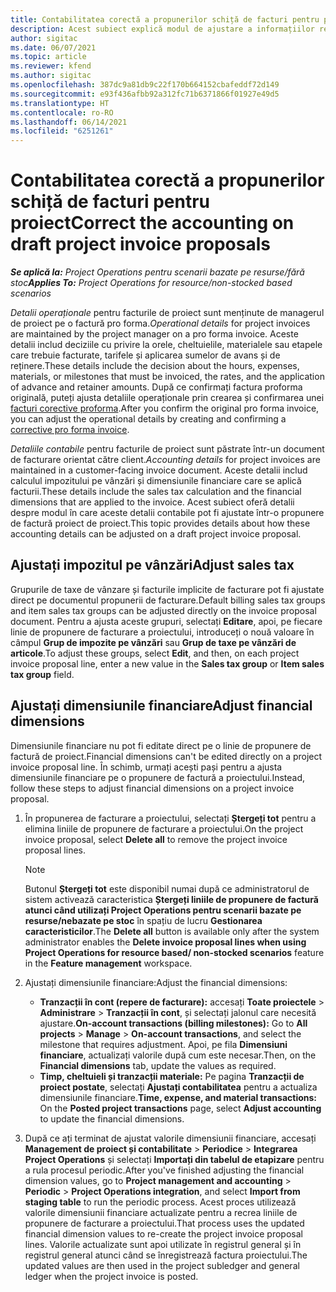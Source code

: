 ```yaml
---
title: Contabilitatea corectă a propunerilor schiță de facturi pentru proiect
description: Acest subiect explică modul de ajustare a informațiilor referitoare la contabilitate pe un proiect de propunere de factură.
author: sigitac
ms.date: 06/07/2021
ms.topic: article
ms.reviewer: kfend
ms.author: sigitac
ms.openlocfilehash: 387dc9a81db9c22f170b664152cbafeddf72d149
ms.sourcegitcommit: e93f436afbb92a312fc71b6371866f01927e49d5
ms.translationtype: HT
ms.contentlocale: ro-RO
ms.lasthandoff: 06/14/2021
ms.locfileid: "6251261"
---
```

# <a name="correct-the-accounting-on-draft-project-invoice-proposals"></a><span data-ttu-id="2a87c-103">Contabilitatea corectă a propunerilor schiță de facturi pentru proiect</span><span class="sxs-lookup"><span data-stu-id="2a87c-103">Correct the accounting on draft project invoice proposals</span></span>

<span data-ttu-id="2a87c-104">_**Se aplică la:** Project Operations pentru scenarii bazate pe resurse/fără stoc_</span><span class="sxs-lookup"><span data-stu-id="2a87c-104">_**Applies To:** Project Operations for resource/non-stocked based scenarios_</span></span>

<span data-ttu-id="2a87c-105">*Detalii operaționale* pentru facturile de proiect sunt menținute de managerul de proiect pe o factură pro forma.</span><span class="sxs-lookup"><span data-stu-id="2a87c-105">*Operational details* for project invoices are maintained by the project manager on a pro forma invoice.</span></span> <span data-ttu-id="2a87c-106">Aceste detalii includ deciziile cu privire la orele, cheltuielile, materialele sau etapele care trebuie facturate, tarifele și aplicarea sumelor de avans și de reținere.</span><span class="sxs-lookup"><span data-stu-id="2a87c-106">These details include the decision about the hours, expenses, materials, or milestones that must be invoiced, the rates, and the application of advance and retainer amounts.</span></span> <span data-ttu-id="2a87c-107">După ce confirmați factura proforma originală, puteți ajusta detaliile operaționale prin crearea și confirmarea unei [facturi corective proforma](../proforma-invoicing/corrective-invoices.md).</span><span class="sxs-lookup"><span data-stu-id="2a87c-107">After you confirm the original pro forma invoice, you can adjust the operational details by creating and confirming a [corrective pro forma invoice](../proforma-invoicing/corrective-invoices.md).</span></span>

<span data-ttu-id="2a87c-108">*Detaliile contabile* pentru facturile de proiect sunt păstrate într-un document de facturare orientat către client.</span><span class="sxs-lookup"><span data-stu-id="2a87c-108">*Accounting details* for project invoices are maintained in a customer-facing invoice document.</span></span> <span data-ttu-id="2a87c-109">Aceste detalii includ calculul impozitului pe vânzări și dimensiunile financiare care se aplică facturii.</span><span class="sxs-lookup"><span data-stu-id="2a87c-109">These details include the sales tax calculation and the financial dimensions that are applied to the invoice.</span></span> <span data-ttu-id="2a87c-110">Acest subiect oferă detalii despre modul în care aceste detalii contabile pot fi ajustate într-o propunere de factură proiect de proiect.</span><span class="sxs-lookup"><span data-stu-id="2a87c-110">This topic provides details about how these accounting details can be adjusted on a draft project invoice proposal.</span></span>

## <a name="adjust-sales-tax"></a><span data-ttu-id="2a87c-111">Ajustați impozitul pe vânzări</span><span class="sxs-lookup"><span data-stu-id="2a87c-111">Adjust sales tax</span></span>

<span data-ttu-id="2a87c-112">Grupurile de taxe de vânzare și facturile implicite de facturare pot fi ajustate direct pe documentul propunerii de facturare.</span><span class="sxs-lookup"><span data-stu-id="2a87c-112">Default billing sales tax groups and item sales tax groups can be adjusted directly on the invoice proposal document.</span></span> <span data-ttu-id="2a87c-113">Pentru a ajusta aceste grupuri, selectați **Editare**, apoi, pe fiecare linie de propunere de facturare a proiectului, introduceți o nouă valoare în câmpul **Grup de impozite pe vânzări** sau **Grup de taxe pe vânzări de articole**.</span><span class="sxs-lookup"><span data-stu-id="2a87c-113">To adjust these groups, select **Edit**, and then, on each project invoice proposal line, enter a new value in the **Sales tax group** or **Item sales tax group** field.</span></span>

## <a name="adjust-financial-dimensions"></a><span data-ttu-id="2a87c-114">Ajustați dimensiunile financiare</span><span class="sxs-lookup"><span data-stu-id="2a87c-114">Adjust financial dimensions</span></span>

<span data-ttu-id="2a87c-115">Dimensiunile financiare nu pot fi editate direct pe o linie de propunere de factură de proiect.</span><span class="sxs-lookup"><span data-stu-id="2a87c-115">Financial dimensions can't be edited directly on a project invoice proposal line.</span></span> <span data-ttu-id="2a87c-116">În schimb, urmați acești pași pentru a ajusta dimensiunile financiare pe o propunere de factură a proiectului.</span><span class="sxs-lookup"><span data-stu-id="2a87c-116">Instead, follow these steps to adjust financial dimensions on a project invoice proposal.</span></span>

1. <span data-ttu-id="2a87c-117">În propunerea de facturare a proiectului, selectați **Ștergeți tot** pentru a elimina liniile de propunere de facturare a proiectului.</span><span class="sxs-lookup"><span data-stu-id="2a87c-117">On the project invoice proposal, select **Delete all** to remove the project invoice proposal lines.</span></span>

    > [!NOTE]
    > <span data-ttu-id="2a87c-118">Butonul **Ștergeți tot** este disponibil numai după ce administratorul de sistem activează caracteristica **Ștergeți liniile de propunere de factură atunci când utilizați Project Operations pentru scenarii bazate pe resurse/nebazate pe stoc** în spațiu de lucru **Gestionarea caracteristicilor**.</span><span class="sxs-lookup"><span data-stu-id="2a87c-118">The **Delete all** button is available only after the system administrator enables the **Delete invoice proposal lines when using Project Operations for resource based/ non-stocked scenarios** feature in the **Feature management** workspace.</span></span>

2. <span data-ttu-id="2a87c-119">Ajustați dimensiunile financiare:</span><span class="sxs-lookup"><span data-stu-id="2a87c-119">Adjust the financial dimensions:</span></span>

    - <span data-ttu-id="2a87c-120">**Tranzacții în cont (repere de facturare):** accesați **Toate proiectele** \> **Administrare** \> **Tranzacții în cont**, și selectați jalonul care necesită ajustare.</span><span class="sxs-lookup"><span data-stu-id="2a87c-120">**On-account transactions (billing milestones):** Go to **All projects** \> **Manage** \> **On-account transactions**, and select the milestone that requires adjustment.</span></span> <span data-ttu-id="2a87c-121">Apoi, pe fila **Dimensiuni financiare**, actualizați valorile după cum este necesar.</span><span class="sxs-lookup"><span data-stu-id="2a87c-121">Then, on the **Financial dimensions** tab, update the values as required.</span></span>
    - <span data-ttu-id="2a87c-122">**Timp, cheltuieli și tranzacții materiale:** Pe pagina **Tranzacții de proiect postate**, selectați **Ajustați contabilitatea** pentru a actualiza dimensiunile financiare.</span><span class="sxs-lookup"><span data-stu-id="2a87c-122">**Time, expense, and material transactions:** On the **Posted project transactions** page, select **Adjust accounting** to update the financial dimensions.</span></span>

3. <span data-ttu-id="2a87c-123">După ce ați terminat de ajustat valorile dimensiunii financiare, accesați **Management de proiect și contabilitate** \> **Periodice** \> **Integrarea Project Operations** și selectați **Importați din tabelul de etapizare** pentru a rula procesul periodic.</span><span class="sxs-lookup"><span data-stu-id="2a87c-123">After you've finished adjusting the financial dimension values, go to **Project management and accounting** \> **Periodic** \> **Project Operations integration**, and select **Import from staging table** to run the periodic process.</span></span> <span data-ttu-id="2a87c-124">Acest proces utilizează valorile dimensiunii financiare actualizate pentru a recrea liniile de propunere de facturare a proiectului.</span><span class="sxs-lookup"><span data-stu-id="2a87c-124">That process uses the updated financial dimension values to re-create the project invoice proposal lines.</span></span> <span data-ttu-id="2a87c-125">Valorile actualizate sunt apoi utilizate în registrul general și în registrul general atunci când se înregistrează factura proiectului.</span><span class="sxs-lookup"><span data-stu-id="2a87c-125">The updated values are then used in the project subledger and general ledger when the project invoice is posted.</span></span>
